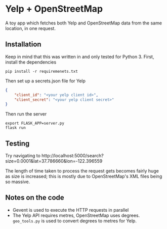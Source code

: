 # Yelp + OpenStreetMap

A toy app which fetches both Yelp and OpenStreetMap data from the same location, in one request.

## Installation

Keep in mind that this was written in and only tested for Python 3. First, install the dependencies

    pip install -r requiremenets.txt

Then set up a secrets.json file for Yelp

``` json
{
    "client_id": "<your yelp client id>",
    "client_secret": "<your yelp client secret>"
}
```

Then run the server

    export FLASK_APP=server.py
    flask run

## Testing

Try navigating to http://localhost:5000/search?size=0.0001&lat=37.786660&lon=-122.396559

The length of time taken to process the request gets becomes fairly huge as size is increased; this is mostly due to OpenStreetMap's XML files being so massive.

## Notes on the code

- Gevent is used to execute the HTTP requests in parallel
- The Yelp API requires metres, OpenStreetMap uses degrees. `geo_tools.py` is used to convert degrees to metres for Yelp.


